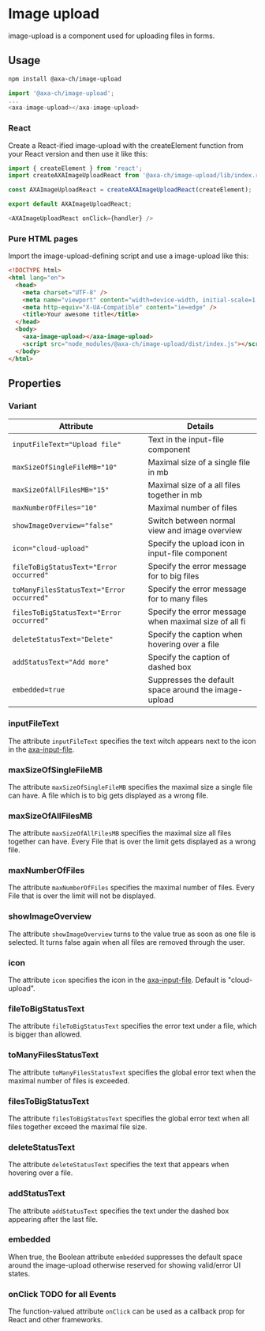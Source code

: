 # Image upload

image-upload is a component used for uploading files in forms.

## Usage

```bash
npm install @axa-ch/image-upload
```

```js
import '@axa-ch/image-upload';
...
<axa-image-upload></axa-image-upload>
```

### React

Create a React-ified image-upload with the createElement function from your React version and then use it like this:

```js
import { createElement } from 'react';
import createAXAImageUploadReact from '@axa-ch/image-upload/lib/index.react';

const AXAImageUploadReact = createAXAImageUploadReact(createElement);

export default AXAImageUploadReact;
```

```js
<AXAImageUploadReact onClick={handler} />
```

### Pure HTML pages

Import the image-upload-defining script and use a image-upload like this:

```html
<!DOCTYPE html>
<html lang="en">
  <head>
    <meta charset="UTF-8" />
    <meta name="viewport" content="width=device-width, initial-scale=1.0" />
    <meta http-equiv="X-UA-Compatible" content="ie=edge" />
    <title>Your awesome title</title>
  </head>
  <body>
    <axa-image-upload></axa-image-upload>
    <script src="node_modules/@axa-ch/image-upload/dist/index.js"></script>
  </body>
</html>
```

## Properties

### Variant

| Attribute                                | Details                                               |
| ---------------------------------------- | ----------------------------------------------------- |
| `inputFileText="Upload file"`            | Text in the input-file component                      |
| `maxSizeOfSingleFileMB="10"`             | Maximal size of a single file in mb                   |
| `maxSizeOfAllFilesMB="15"`               | Maximal size of a all files together in mb            |
| `maxNumberOfFiles="10"`                  | Maximal number of files                               |
| `showImageOverview="false"`              | Switch between normal view and image overview         |
| `icon="cloud-upload"`                    | Specify the upload icon in input-file component       |
| `fileToBigStatusText="Error occurred"`   | Specify the error message for to big files            |
| `toManyFilesStatusText="Error occurred"` | Specify the error message for to many files           |
| `filesToBigStatusText="Error occurred"`  | Specify the error message when maximal size of all fi |
| `deleteStatusText="Delete"`              | Specify the caption when hovering over a file         |
| `addStatusText="Add more"`               | Specify the caption of dashed box                     |
| `embedded=true`                          | Suppresses the default space around the image-upload  |

### inputFileText

The attribute `inputFileText` specifies the text witch appears next to the icon in the [axa-input-file](https://github.com/axa-ch/patterns-library/blob/develop/src/components/10-atoms/input-file/README.md).

### maxSizeOfSingleFileMB

The attribute `maxSizeOfSingleFileMB` specifies the maximal size a single file can have. A file which is to big gets displayed as a wrong file.

### maxSizeOfAllFilesMB

The attribute `maxSizeOfAllFilesMB` specifies the maximal size all files together can have. Every File that is over the limit gets displayed as a wrong file.

### maxNumberOfFiles

The attribute `maxNumberOfFiles` specifies the maximal number of files. Every File that is over the limit will not be displayed.

### showImageOverview

The attribute `showImageOverview` turns to the value true as soon as one file is selected. It turns false again when all files are removed through the user.

### icon

The attribute `icon` specifies the icon in the [axa-input-file](https://github.com/axa-ch/patterns-library/blob/develop/src/components/10-atoms/input-file/README.md). Default is "cloud-upload".

### fileToBigStatusText

The attribute `fileToBigStatusText` specifies the error text under a file, which is bigger than allowed.

### toManyFilesStatusText

The attribute `toManyFilesStatusText` specifies the global error text when the maximal number of files is exceeded.

### filesToBigStatusText

The attribute `filesToBigStatusText` specifies the global error text when all files together exceed the maximal file size.

### deleteStatusText

The attribute `deleteStatusText` specifies the text that appears when hovering over a file.

### addStatusText

The attribute `addStatusText` specifies the text under the dashed box appearing after the last file.

### embedded

When true, the Boolean attribute `embedded` suppresses the default space around the image-upload otherwise reserved for showing valid/error UI states.

### onClick TODO for all Events

The function-valued attribute `onClick` can be used as a callback prop for React and other frameworks.
